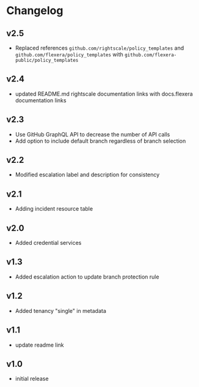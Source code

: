 # Changelog

## v2.5

- Replaced references `github.com/rightscale/policy_templates` and `github.com/flexera/policy_templates` with `github.com/flexera-public/policy_templates`

## v2.4

- updated README.md rightscale documentation links with docs.flexera documentation links

## v2.3

- Use GitHub GraphQL API to decrease the number of API calls
- Add option to include default branch regardless of branch selection

## v2.2

- Modified escalation label and description for consistency

## v2.1

- Adding incident resource table

## v2.0

- Added credential services

## v1.3

- Added escalation action to update branch protection rule

## v1.2

- Added tenancy "single" in metadata

## v1.1

- update readme link

## v1.0

- initial release
